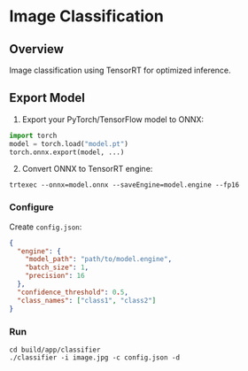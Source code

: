 # Image Classification

## Overview
Image classification using TensorRT for optimized inference.

## Export Model
1. Export your PyTorch/TensorFlow model to ONNX:
```python
import torch
model = torch.load("model.pt")
torch.onnx.export(model, ...)
```

2. Convert ONNX to TensorRT engine:
```shell
trtexec --onnx=model.onnx --saveEngine=model.engine --fp16
```

### Configure
Create `config.json`:
```json
{
  "engine": {
    "model_path": "path/to/model.engine",
    "batch_size": 1,
    "precision": 16
  },
  "confidence_threshold": 0.5,
  "class_names": ["class1", "class2"]
}
```

### Run
```shell
cd build/app/classifier
./classifier -i image.jpg -c config.json -d
```